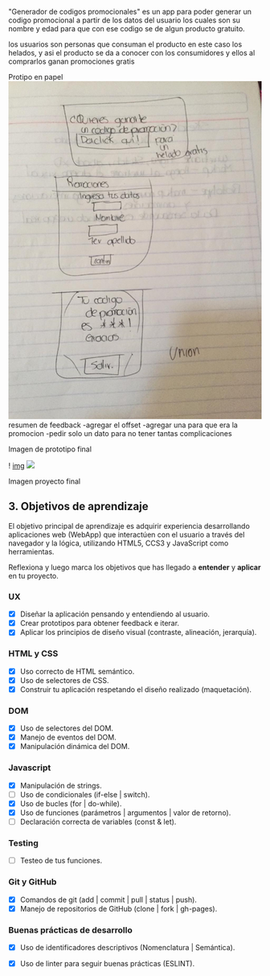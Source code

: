 "Generador de codigos promocionales" 
es un app para poder generar un codigo promocional a partir de los datos del usuario los cuales son su nombre y edad para  que con ese codigo se de algun producto gratuito.

los usuarios son personas que consuman el producto en este caso los helados, y asi el producto se da a conocer con los consumidores y ellos al comprarlos ganan promociones gratis

Protipo en papel 
![imges](./img/prototipopapel.jpeg)
resumen de feedback 
-agregar el offset
-agregar una para que era la promocion
-pedir solo un dato para no tener tantas complicaciones

Imagen de prototipo final 

! [img](../img/prototipofinal")
<img src="../img/prototipo">

Imagen proyecto final



## 3. Objetivos de aprendizaje

El objetivo principal de aprendizaje es adquirir experiencia desarrollando
aplicaciones web (WebApp) que interactúen con el usuario a través del navegador
y la lógica, utilizando HTML5, CCS3 y JavaScript como herramientas.

Reflexiona y luego marca los objetivos que has llegado a **entender** y **aplicar** en tu proyecto.

### UX

- [x] Diseñar la aplicación pensando y entendiendo al usuario.
- [x] Crear prototipos para obtener feedback e iterar.
- [x] Aplicar los principios de diseño visual (contraste, alineación, jerarquía).

### HTML y CSS

- [x] Uso correcto de HTML semántico.
- [x] Uso de selectores de CSS.
- [x] Construir tu aplicación respetando el diseño realizado (maquetación).

### DOM

- [x] Uso de selectores del DOM.
- [x] Manejo de eventos del DOM.
- [x] Manipulación dinámica del DOM.

### Javascript

- [x] Manipulación de strings.
- [ ] Uso de condicionales (if-else | switch).
- [x] Uso de bucles (for | do-while).    
- [x] Uso de funciones (parámetros | argumentos | valor de retorno).
- [ ] Declaración correcta de variables (const & let).

### Testing
- [ ] Testeo de tus funciones.

### Git y GitHub
- [x] Comandos de git (add | commit | pull | status | push).
- [x] Manejo de repositorios de GitHub (clone | fork | gh-pages).

### Buenas prácticas de desarrollo
- [x] Uso de identificadores descriptivos (Nomenclatura | Semántica).
- [x] Uso de linter para seguir buenas prácticas (ESLINT).


